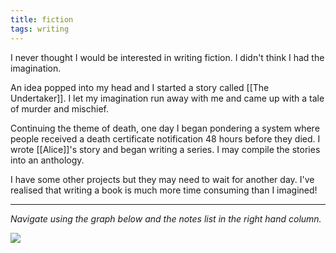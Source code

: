 ```yaml
---
title: fiction
tags: writing
---
```


I never thought I would be interested in writing fiction. I didn't think I had the imagination.

An idea popped into my head and I started a story called [[The Undertaker]]. I let my imagination run away with me and came up with a tale of murder and mischief.

Continuing the theme of death, one day I began pondering a system where people received a death certificate notification 48 hours before they died. I wrote [[Alice]]'s story and began writing a series. I may compile the stories into an anthology.

I have some other projects but they may need to wait for another day. I've realised that writing a book is much more time consuming than I imagined!

---

*Navigate using the graph below and the notes list in the right hand column.*

![](https://source.unsplash.com/NZNFY_g6ong/1900x1200)